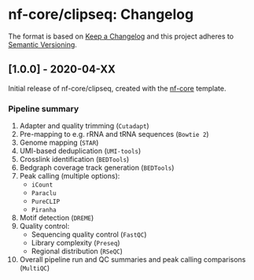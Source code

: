# nf-core/clipseq: Changelog

The format is based on [Keep a Changelog](https://keepachangelog.com/en/1.0.0/)
and this project adheres to [Semantic Versioning](https://semver.org/spec/v2.0.0.html).

## [1.0.0] - 2020-04-XX

Initial release of nf-core/clipseq, created with the [nf-core](https://nf-co.re/) template.

### Pipeline summary

1. Adapter and quality trimming (`Cutadapt`)
2. Pre-mapping to e.g. rRNA and tRNA sequences (`Bowtie 2`)
3. Genome mapping (`STAR`)
4. UMI-based deduplication (`UMI-tools`)
5. Crosslink identification (`BEDTools`)
6. Bedgraph coverage track generation (`BEDTools`)
7. Peak calling (multiple options):
    - `iCount`
    - `Paraclu`
    - `PureCLIP`
    - `Piranha`
8. Motif detection (`DREME`)
9. Quality control:
    - Sequencing quality control (`FastQC`)
    - Library complexity (`Preseq`)
    - Regional distribution (`RSeQC`)
10. Overall pipeline run and QC summaries and peak calling comparisons (`MultiQC`)
